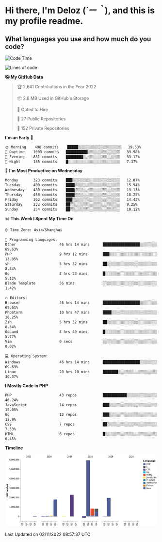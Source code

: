 # **Hi there, I'm Deloz (*´ー｀*), and this is my profile readme.**
<!--  [![Profile views](https://gpvc.arturio.dev/dank-del)](https://github.com/dank-del) -->
## **What languages you use and how much do you code?**

<!--START_SECTION:waka-->
![Code Time](http://img.shields.io/badge/Code%20Time-215%20hrs%207%20mins-blue)

![Lines of code](https://img.shields.io/badge/From%20Hello%20World%20I%27ve%20Written-14%20Million%20lines%20of%20code-blue)

**🐱 My GitHub Data** 

> 🏆 2,641 Contributions in the Year 2022
 > 
> 📦 2.8 MB Used in GitHub's Storage 
 > 
> 💼 Opted to Hire
 > 
> 📜 27 Public Repositories 
 > 
> 🔑 152 Private Repositories  
 > 
**I'm an Early 🐤** 

```text
🌞 Morning    490 commits    █████░░░░░░░░░░░░░░░░░░░░   19.53% 
🌆 Daytime    1003 commits   ██████████░░░░░░░░░░░░░░░   39.98% 
🌃 Evening    831 commits    ████████░░░░░░░░░░░░░░░░░   33.12% 
🌙 Night      185 commits    █░░░░░░░░░░░░░░░░░░░░░░░░   7.37%

```
📅 **I'm Most Productive on Wednesday** 

```text
Monday       323 commits    ███░░░░░░░░░░░░░░░░░░░░░░   12.87% 
Tuesday      400 commits    ████░░░░░░░░░░░░░░░░░░░░░   15.94% 
Wednesday    480 commits    ████░░░░░░░░░░░░░░░░░░░░░   19.13% 
Thursday     458 commits    ████░░░░░░░░░░░░░░░░░░░░░   18.25% 
Friday       362 commits    ███░░░░░░░░░░░░░░░░░░░░░░   14.43% 
Saturday     232 commits    ██░░░░░░░░░░░░░░░░░░░░░░░   9.25% 
Sunday       254 commits    ██░░░░░░░░░░░░░░░░░░░░░░░   10.12%

```


📊 **This Week I Spent My Time On** 

```text
⌚︎ Time Zone: Asia/Shanghai

💬 Programming Languages: 
Other                    46 hrs 14 mins      █████████████████░░░░░░░░   69.63% 
PHP                      9 hrs 12 mins       ███░░░░░░░░░░░░░░░░░░░░░░   13.85% 
sh                       5 hrs 32 mins       ██░░░░░░░░░░░░░░░░░░░░░░░   8.34% 
Go                       3 hrs 23 mins       █░░░░░░░░░░░░░░░░░░░░░░░░   5.12% 
Blade Template           56 mins             ░░░░░░░░░░░░░░░░░░░░░░░░░   1.42%

🔥 Editors: 
Browser                  46 hrs 14 mins      █████████████████░░░░░░░░   69.61% 
PhpStorm                 10 hrs 47 mins      ████░░░░░░░░░░░░░░░░░░░░░   16.25% 
Zsh                      5 hrs 32 mins       ██░░░░░░░░░░░░░░░░░░░░░░░   8.34% 
GoLand                   3 hrs 49 mins       █░░░░░░░░░░░░░░░░░░░░░░░░   5.77% 
Vim                      0 secs              ░░░░░░░░░░░░░░░░░░░░░░░░░   0.02%

💻 Operating System: 
Windows                  46 hrs 14 mins      █████████████████░░░░░░░░   69.63% 
Linux                    20 hrs 10 mins      ███████░░░░░░░░░░░░░░░░░░   30.37%

```

**I Mostly Code in PHP** 

```text
PHP                      43 repos            ███████████░░░░░░░░░░░░░░   46.24% 
JavaScript               14 repos            ███░░░░░░░░░░░░░░░░░░░░░░   15.05% 
Go                       12 repos            ███░░░░░░░░░░░░░░░░░░░░░░   12.9% 
CSS                      7 repos             ██░░░░░░░░░░░░░░░░░░░░░░░   7.53% 
HTML                     6 repos             █░░░░░░░░░░░░░░░░░░░░░░░░   6.45%

```


**Timeline**

![Chart not found](https://raw.githubusercontent.com/deloz/deloz/main/charts/bar_graph.png) 


 Last Updated on 03/11/2022 08:57:37 UTC
<!--END_SECTION:waka-->
